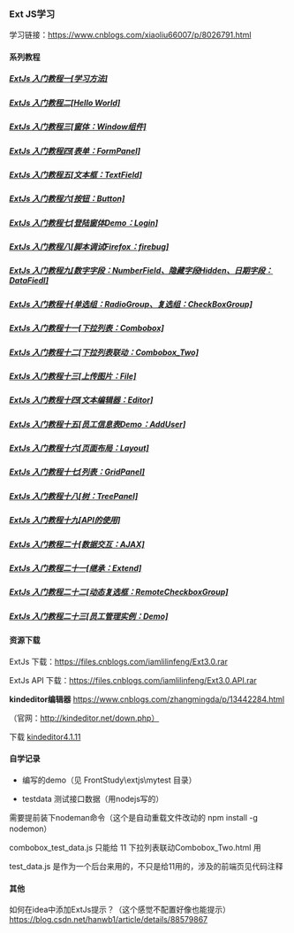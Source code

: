 ### Ext JS学习



学习链接：https://www.cnblogs.com/xiaoliu66007/p/8026791.html



#### 系列教程

##### [ExtJs 入门教程一[学习方法]](http://www.cnblogs.com/iamlilinfeng/archive/2012/06/18/2553481.html)
##### [ExtJs 入门教程二[Hello World]](http://www.cnblogs.com/iamlilinfeng/archive/2012/06/18/2553527.html)
##### [ExtJs 入门教程三[窗体：Window组件]](http://www.cnblogs.com/iamlilinfeng/archive/2012/06/18/2553627.html)
##### [ExtJs 入门教程四[表单：FormPanel]](http://www.cnblogs.com/iamlilinfeng/archive/2012/06/19/2554652.html)
##### [ExtJs 入门教程五[文本框：TextField]](http://www.cnblogs.com/iamlilinfeng/archive/2012/06/21/2557756.html)
##### [ExtJs 入门教程六[按钮：Button]](http://www.cnblogs.com/iamlilinfeng/archive/2012/06/21/2557900.html)
##### [ExtJs 入门教程七[登陆窗体Demo：Login]](http://www.cnblogs.com/iamlilinfeng/archive/2012/06/21/2558075.html)
##### [ExtJs 入门教程八[脚本调试Firefox：firebug]](http://www.cnblogs.com/iamlilinfeng/archive/2012/06/23/2558813.html)
##### [ExtJs 入门教程九[数字字段：NumberField、隐藏字段Hidden、日期字段：DataFiedl]](http://www.cnblogs.com/iamlilinfeng/archive/2012/06/23/2559166.html)
##### [ExtJs 入门教程十[单选组：RadioGroup、复选组：CheckBoxGroup]](http://www.cnblogs.com/iamlilinfeng/archive/2012/06/23/2559234.html)
##### [ExtJs 入门教程十一[下拉列表：Combobox]](http://www.cnblogs.com/iamlilinfeng/archive/2012/06/23/2559421.html)
##### [ExtJs 入门教程十二[下拉列表联动：Combobox_Two]](http://www.cnblogs.com/iamlilinfeng/archive/2012/06/23/2559532.html)
##### [ExtJs 入门教程十三[上传图片：File]](http://www.cnblogs.com/iamlilinfeng/archive/2012/06/24/2560565.html)
##### [ExtJs 入门教程十四[文本编辑器：Editor]](http://www.cnblogs.com/iamlilinfeng/archive/2012/06/25/2560686.html)
##### [ExtJs 入门教程十五[员工信息表Demo：AddUser]](http://www.cnblogs.com/iamlilinfeng/archive/2012/06/25/2560835.html)
##### [ExtJs 入门教程十六[页面布局：Layout]](http://www.cnblogs.com/iamlilinfeng/archive/2012/06/26/2563047.html)
##### [ExtJs 入门教程十七[列表：GridPanel]](http://www.cnblogs.com/iamlilinfeng/archive/2012/06/27/2564973.html)
##### [ExtJs 入门教程十八[树：TreePanel]](http://www.cnblogs.com/iamlilinfeng/archive/2012/06/28/2566350.html)
##### [ExtJs 入门教程十九[API的使用]](http://www.cnblogs.com/iamlilinfeng/archive/2012/06/28/2566361.html)
##### [ExtJs 入门教程二十[数据交互：AJAX]](http://www.cnblogs.com/iamlilinfeng/archive/2012/06/29/2566378.html)
##### [ExtJs 入门教程二十一[继承：Extend]](http://www.cnblogs.com/iamlilinfeng/archive/2012/06/29/2569974.html)
##### [ExtJs 入门教程二十二[动态复选框：RemoteCheckboxGroup]](http://www.cnblogs.com/iamlilinfeng/archive/2012/07/03/2574449.html)
##### [ExtJs 入门教程二十三[员工管理实例：Demo]](http://www.cnblogs.com/iamlilinfeng/archive/2012/07/10/2585232.html)



#### 资源下载

ExtJs 下载：https://files.cnblogs.com/iamlilinfeng/Ext3.0.rar

ExtJs API 下载：https://files.cnblogs.com/iamlilinfeng/Ext3.0.API.rar


**kindeditor编辑器** https://www.cnblogs.com/zhangmingda/p/13442284.html

（官网：http://kindeditor.net/down.php）

下载 [kindeditor4.1.11](https://github.com/kindsoft/kindeditor/releases/download/v4.1.11/kindeditor-4.1.11-zh-CN.zip)



#### 自学记录


- 编写的demo（见 FrontStudy\extjs\mytest 目录）


- testdata 测试接口数据（用nodejs写的）

需要提前装下nodeman命令（这个是自动重载文件改动的 npm install -g nodemon）

combobox_test_data.js 只能给 11 下拉列表联动Combobox_Two.html 用

test_data.js 是作为一个后台来用的，不只是给11用的，涉及的前端页见代码注释



#### 其他

如何在idea中添加ExtJs提示？（这个感觉不配置好像也能提示）https://blog.csdn.net/hanwb1/article/details/88579867


